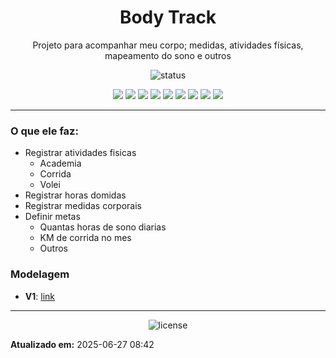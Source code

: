 <!--
template_name=head-code
template_version=v1
-->

<h1 align="center">Body Track</h1>

<p align="center">
  Projeto para acompanhar meu corpo; medidas, atividades físicas, mapeamento do sono e outros<br>
</p>

<p align="center">
  <img src="https://img.shields.io/badge/status-development-blue.svg" alt="status">
</p>

<p align="center">
<img src="https://img.shields.io/badge/topics:-grey"> 
<img src="https://img.shields.io/badge/sync%20life-lightgrey">
<img src="https://img.shields.io/badge/kotlin-lightgrey">
<img src="https://img.shields.io/badge/spring-lightgrey">
<img src="https://img.shields.io/badge/mysql-lightgrey">
<img src="https://img.shields.io/badge/amqp-lightgrey">
<img src="https://img.shields.io/badge/docker-lightgrey">
<img src="https://img.shields.io/badge/rabbitmq-lightgrey">
<img src="https://img.shields.io/badge/gradle-lightgrey">
</p>

<hr>


### O que ele faz:
- Registrar atividades fisicas
    - Academia
    - Corrida
    - Volei
- Registrar horas domidas
- Registrar medidas corporais
- Definir metas
    - Quantas horas de sono diarias
    - KM de corrida no mes
    - Outros

### Modelagem
- **V1**: [link](https://dbdiagram.io/d/BodyTrack-v1-61e8998bbb7a646986012deb)
<!--
template_name=footer-default
template_version=v1
-->

---
<p align="center">
   <img src="https://img.shields.io/badge/licença-GPL%203-blue.svg" alt="license">
</p>

**Atualizado em:** 2025-06-27 08:42